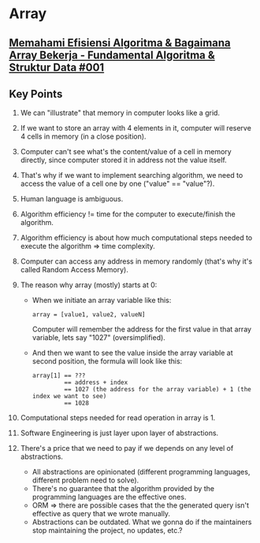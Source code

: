 # Array

## [Memahami Efisiensi Algoritma & Bagaimana Array Bekerja - Fundamental Algoritma & Struktur Data #001](https://youtu.be/oQBa3MEgXcA)

## Key Points

1. We can "illustrate" that memory in computer looks like a grid.
2. If we want to store an array with 4 elements in it, computer will reserve 4 cells in memory (in a close position).
3. Computer can't see what's the content/value of a cell in memory directly, since computer stored it in address not the value itself.
4. That's why if we want to implement searching algorithm, we need to access the value of a cell one by one ("value" == "value"?).
5. Human language is ambiguous.
6. Algorithm efficiency != time for the computer to execute/finish the algorithm.
7. Algorithm efficiency is about how much computational steps needed to execute the algorithm => time complexity.
8. Computer can access any address in memory randomly (that's why it's called Random Access Memory).
9. The reason why array (mostly) starts at 0:

   - When we initiate an array variable like this:

     ```
     array = [value1, value2, valueN]
     ```

     Computer will remember the address for the first value in that array variable, lets say "1027" (oversimplified).

   - And then we want to see the value inside the array variable at second position, the formula will look like this:

     ```
     array[1] == ???
              == address + index
              == 1027 (the address for the array variable) + 1 (the index we want to see)
              == 1028
     ```

10. Computational steps needed for read operation in array is 1.
11. Software Engineering is just layer upon layer of abstractions.
12. There's a price that we need to pay if we depends on any level of abstractions.
    - All abstractions are opinionated (different programming languages, different problem need to solve).
    - There's no guarantee that the algorithm provided by the programming languages are the effective ones.
    - ORM => there are possible cases that the the generated query isn't effective as query that we wrote manually.
    - Abstractions can be outdated. What we gonna do if the maintainers stop maintaining the project, no updates, etc.?
